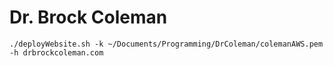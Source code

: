 # Dr. Brock Coleman

`./deployWebsite.sh -k ~/Documents/Programming/DrColeman/colemanAWS.pem -h drbrockcoleman.com`
